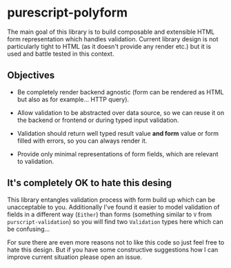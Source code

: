 # purescript-polyform

The main goal of this library is to build composable and extensible HTML form representation which handles validation. Current library design is not particularly tight to HTML (as it doesn't provide any render etc.) but it is used and battle tested in this context.

## Objectives

  * Be completely render backend agnostic (form can be rendered as HTML but also as for example... HTTP query).

  * Allow validation to be abstracted over data source, so we can reuse it on the backend or frontend or during typed input validation.

  * Validation should return well typed result value __and form__ value or form filled with errors, so you can always render it.

  * Provide only minimal representations of form fields, which are relevant to validation.


## It's completely OK to hate this desing

This library entangles validation process with form build up which can be unacceptable to you. Additionally I've found it easier to model validation of fields in a different way (`Either`) than forms (something similar to `V` from `purscript-validation`) so you will find two `Validation` types here which can be confusing...

For sure there are even more reasons not to like this code so just feel free to hate this design. But if you have some constructive suggestions how I can improve current situation please open an issue.

